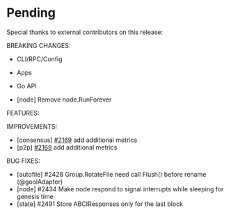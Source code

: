 # Pending

Special thanks to external contributors on this release:

BREAKING CHANGES:

* CLI/RPC/Config

* Apps

* Go API
- [node] Remove node.RunForever

FEATURES:

IMPROVEMENTS:
- [consensus] [\#2169](https://github.com/cosmos/cosmos-sdk/issues/2169) add additional metrics
- [p2p] [\#2169](https://github.com/cosmos/cosmos-sdk/issues/2169) add additional metrics

BUG FIXES:
- [autofile] \#2428 Group.RotateFile need call Flush() before rename (@goolAdapter)
- [node] \#2434 Make node respond to signal interrupts while sleeping for genesis time
- [state] \#2491 Store ABCIResponses only for the last block
